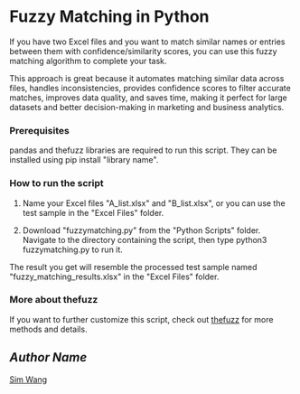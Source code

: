 # Fuzzy Matching in Python
  If you have two Excel files and you want to match similar names or entries between them with confidence/similarity scores, you can use this fuzzy matching algorithm to complete your task.
  
  This approach is great because it automates matching similar data across files, handles inconsistencies, provides confidence scores to filter accurate matches, improves data quality, and saves time, making it perfect for large datasets and better decision-making in marketing and business analytics.
  
### Prerequisites
  pandas and thefuzz libraries are required to run this script. They can be installed using pip install "library name".

### How to run the script

  1. Name your Excel files "A_list.xlsx" and "B_list.xlsx", or you can use the test sample in the "Excel Files" folder.
  
  2. Download "fuzzymatching.py" from the "Python Scripts" folder. Navigate to the directory containing the script, then type python3 fuzzymatching.py to run it.
  
  The result you get will resemble the processed test sample named "fuzzy_matching_results.xlsx" in the "Excel Files" folder.

### More about thefuzz
  If you want to further customize this script, check out [thefuzz](https://github.com/seatgeek/thefuzz) for more methods and details.

## *Author Name*
[Sim Wang](https://github.com/simwang-codes)
